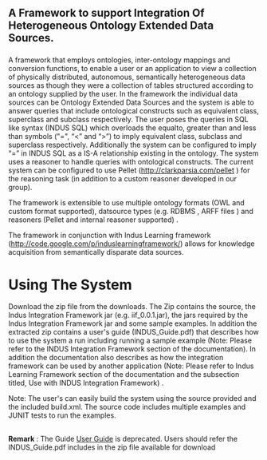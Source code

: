 ## A Framework to support Integration Of Heterogeneous Ontology Extended Data Sources. ##
###  ###
A framework that employs ontologies, inter-ontology mappings and conversion functions, to enable a user or an  application to view a collection of physically distributed, autonomous, semantically heterogeneous data sources  as though they were a collection of tables structured according to an ontology supplied by the user.  In the framework the individual data sources can be Ontology Extended Data Sources and the system is able to answer  queries that include  ontological constructs such as equivalent class, superclass and subclass respectively. The  user poses the queries in SQL like syntax (INDUS SQL) which overloads the equalto, greater than and less than  symbols ("=", “<” and “>”) to imply equivalent class, subclass and superclass respectively. Additionally the system can be configured to imply “=” in INDUS SQL as a IS-A relationship existing in the ontology. The system  uses a reasoner to handle queries with ontological constructs. The current system can be configured to use  Pellet (http://clarkparsia.com/pellet ) for the reasoning task (in addition to a custom reasoner developed in our group).

The framework is extensible to use multiple ontology formats (OWL and custom format supported), datsource types (e.g. RDBMS , ARFF files ) and reasoners (Pellet and internal reasoner supported) .

The framework in conjunction  with Indus Learning framework (http://code.google.com/p/induslearningframework/) allows for knowledge acquisition from semantically disparate data sources.
###  ###
# Using The System #
Download the zip file from the downloads. The Zip contains the source, the Indus Integration Framework jar (e.g. iif\_0.0.1.jar),  the jars required by the Indus Integration Framework jar and some sample examples. In addition the extracted zip contains   a user's guide (INDUS\_Guide.pdf)  that describes  how to use the system a run  including running a sample example (Note: Please refer to the INDUS Integration Framework section of the  documentation). In addition the documentation also describes as how the integration framework can be used by  another application (Note: Please refer to Indus Learning Framework section of the documentation and the  subsection titled, Use  with INDUS Integration Framework) .

Note: The user's can easily build the system using the source provided and the included build.xml. The source code includes multiple examples and JUNIT tests to run the examples.

##  ##
**Remark** : The Guide [User Guide](UserGuide_IndusIntegrationFramework.md) is deprecated. Users should refer the INDUS\_Guide.pdf includes in the zip file available for download
##  ##
